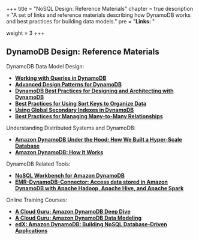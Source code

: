 +++
title = "NoSQL Design: Reference Materials"
chapter = true
description = "A set of links and reference materials describing how DynamoDB works and best practices for building data models."
pre = "<b>Links: </b>"

weight = 3
+++

## DynamoDB Design: Reference Materials

DynamoDB Data Model Design:
- **[Working with Queries in DynamoDB](https://docs.aws.amazon.com/amazondynamodb/latest/developerguide/Query.html)**
- **[Advanced Design Patterns for DynamoDB](https://www.youtube.com/watch?v=6yqfmXiZTlM&list=PL_EDAAla3DXWy4GW_gnmaIs0PFvEklEB7)**
- **[DynamoDB Best Practices for Designing and Architecting with DynamoDB](https://docs.aws.amazon.com/amazondynamodb/latest/developerguide/best-practices.html)**
- **[Best Practices for Using Sort Keys to Organize Data](https://docs.aws.amazon.com/amazondynamodb/latest/developerguide/bp-sort-keys.html)**
- **[Using Global Secondary Indexes in DynamoDB](https://docs.aws.amazon.com/amazondynamodb/latest/developerguide/GSI.html)**
- **[Best Practices for Managing Many-to-Many Relationships](https://docs.aws.amazon.com/amazondynamodb/latest/developerguide/bp-adjacency-graphs.html)**

Understanding Distributed Systems and DynamoDB:
- **[Amazon DynamoDB Under the Hood: How We Built a Hyper-Scale Database](https://www.youtube.com/watch?v=yvBR71D0nAQ)**
- **[Amazon DynamoDB: How It Works](https://docs.aws.amazon.com/amazondynamodb/latest/developerguide/HowItWorks.html)**

DynamoDB Related Tools:
- **[NoSQL Workbench for Amazon DynamoDB](https://docs.aws.amazon.com/amazondynamodb/latest/developerguide/workbench.html)**
- **[EMR-DynamoDB-Connector: Access data stored in Amazon DynamoDB with Apache Hadoop, Apache Hive, and Apache Spark](https://github.com/awslabs/emr-dynamodb-connector)**

Online Training Courses:
- **[A Cloud Guru: Amazon DynamoDB Deep Dive](https://acloudguru.com/course/amazon-dynamodb-deep-dive/)**
- **[A Cloud Guru: Amazon DynamoDB Data Modeling](https://acloudguru.com/course/amazon-dynamodb-data-modeling/)**
- **[edX: Amazon DynamoDB: Building NoSQL Database-Driven Applications](https://www.edx.org/course/amazon-dynamodb-building-nosql-database-driven-app)**
